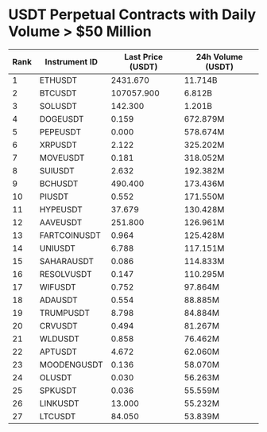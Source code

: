 # USDT Perpetual Contracts with Daily Volume > $50 Million

| Rank | Instrument ID | Last Price (USDT) | 24h Volume (USDT) |
|------|---------------|-------------------|-------------------|
| 1 | ETHUSDT | 2431.670 | 11.714B |
| 2 | BTCUSDT | 107057.900 | 6.812B |
| 3 | SOLUSDT | 142.300 | 1.201B |
| 4 | DOGEUSDT | 0.159 | 672.879M |
| 5 | PEPEUSDT | 0.000 | 578.674M |
| 6 | XRPUSDT | 2.122 | 325.202M |
| 7 | MOVEUSDT | 0.181 | 318.052M |
| 8 | SUIUSDT | 2.632 | 192.382M |
| 9 | BCHUSDT | 490.400 | 173.436M |
| 10 | PIUSDT | 0.552 | 171.550M |
| 11 | HYPEUSDT | 37.679 | 130.428M |
| 12 | AAVEUSDT | 251.800 | 126.961M |
| 13 | FARTCOINUSDT | 0.964 | 125.428M |
| 14 | UNIUSDT | 6.788 | 117.151M |
| 15 | SAHARAUSDT | 0.086 | 114.833M |
| 16 | RESOLVUSDT | 0.147 | 110.295M |
| 17 | WIFUSDT | 0.752 | 97.864M |
| 18 | ADAUSDT | 0.554 | 88.885M |
| 19 | TRUMPUSDT | 8.798 | 84.884M |
| 20 | CRVUSDT | 0.494 | 81.267M |
| 21 | WLDUSDT | 0.858 | 76.462M |
| 22 | APTUSDT | 4.672 | 62.060M |
| 23 | MOODENGUSDT | 0.136 | 58.070M |
| 24 | OLUSDT | 0.030 | 56.263M |
| 25 | SPKUSDT | 0.036 | 55.559M |
| 26 | LINKUSDT | 13.000 | 55.232M |
| 27 | LTCUSDT | 84.050 | 53.839M |
